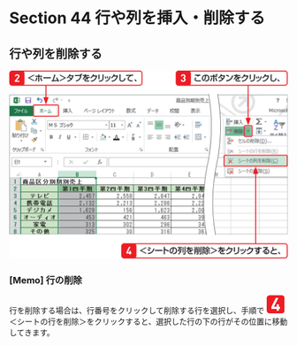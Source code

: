 # Section 44 行や列を挿入・削除する

## 行や列を削除する

![](002.png)

### [Memo] 行の削除

行を削除する場合は、行番号をクリックして削除する行を選択し、手順で ![](icon_4.png) ＜シートの行を削除＞をクリックすると、選択した行の下の行がその位置に移動してきます。
